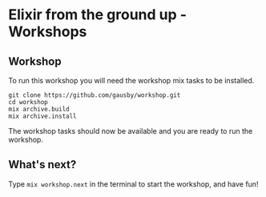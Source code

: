 # Elixir from the ground up - Workshops

Workshop
--------
To run this workshop you will need the workshop mix tasks to be
installed.

```shell
git clone https://github.com/gausby/workshop.git
cd workshop
mix archive.build
mix archive.install
```

The workshop tasks should now be available and you are ready to
run the workshop.

What's next?
------------
Type `mix workshop.next` in the terminal to start the workshop, and
have fun!